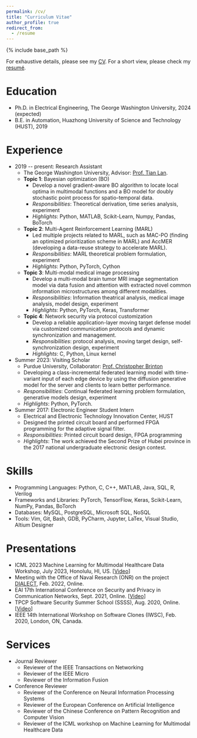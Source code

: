 ```yaml
---
permalink: /cv/
title: "Curriculum Vitae"
author_profile: true
redirect_from:
  - /resume
---
```


{% include base_path %}

For exhaustive details, please see my [CV](http://ysmei97.github.io/files/cv.pdf). For a short view, please check my [resumé](http://ysmei97.github.io/files/resume.pdf).

Education
======
* Ph.D. in Electrical Engineering, The George Washington University, 2024 (expected)
* B.E. in Automation, Huazhong University of Science and Technology (HUST), 2019

Experience
======
* 2019 -- present: Research Assistant
  * The George Washington University, Advisor: [Prof. Tian Lan](https://www2.seas.gwu.edu/~tlan/).
  * **Topic 1**: Bayesian optimization (BO)
    * Develop a novel gradient-aware BO algorithm to locate local optima in multimodal functions and a BO model for doubly stochastic point process for spatio-temporal data.
    * *Responsibilities*: Theoretical derivation, time series analysis, experiment
    * *Highlights*: Python, MATLAB, Scikit-Learn, Numpy, Pandas, BoTorch
  * **Topic 2**: Multi-Agent Reinforcement Learning (MARL)
    * Led multiple projects related to MARL, such as MAC-PO (finding an optimized prioritization scheme in MARL) and AccMER (developing a data-reuse strategy to accelerate MARL).
    * *Responsibilities*: MARL theoretical problem formulation, experiment
    * *Highlights*: Python, PyTorch, Cython
  * **Topic 3**: Multi-modal medical image processing
    * Develop a multi-modal brain tumor MRI image segmentation model via data fusion and attention with extracted novel common information microstructures among different modalities.
    * *Responsibilities*: Information theatrical analysis, medical image analysis, model design, experiment
    * *Highlights*: Python, PyTorch, Keras, Transformer
  * **Topic 4**: Network security via protocol customization
    * Develop a reliable application-layer moving target defense model via customized communication protocols and dynamic synchronization and management.
    * *Responsibilities*: protocol analysis, moving target design, self-synchronization design, experiment
    * *Highlights*: C, Python, Linux kernel
* Summer 2023: Visiting Scholar
  * Purdue University, Collaborator: [Prof. Christopher Brinton](https://www.cbrinton.net/)
  * Developing a class-incremental federated learning model with time-variant input of each edge device by using the diffusion generative model for the server and clients to learn better performance.
  * *Responsibilities*: Continual federated learning problem formulation, generative models design, experiment 
  * *Highlights*: Python, PyTorch.
* Summer 2017: Electronic Engineer Student Intern
  * Electrical and Electronic Technology Innovation Center, HUST
  * Designed the printed circuit board and performed FPGA programming for the adaptive signal filter.
  * *Responsibilities*: Printed circuit board design, FPGA programming
  * *Highlights*: The work achieved the Second Prize of Hubei province in the 2017 national undergraduate electronic design contest.
  
Skills
======
* Programming Languages: Python, C, C++, MATLAB, Java, SQL, R, Verilog
* Frameworks and Libraries: PyTorch, TensorFlow, Keras, Scikit-Learn, NumPy, Pandas, BoTorch
* Databases: MySQL, PostgreSQL, Microsoft SQL, NoSQL
* Tools: Vim, Git, Bash, GDB, PyCharm, Jupyter, LaTex, Visual Studio, Altium Designer

Presentations
======
* ICML 2023 Machine Learning for Multimodal Healthcare Data Workshop, July 2023, Honolulu, HI, US. [[Video](https://icml.cc/virtual/2023/workshop/21474#collapse-sl-27920)]
* Meeting with the Office of Naval Research (ONR) on the project [DIALECT](https://github.com/kailashg26/ONR_Dialect), Feb. 2022, Online.
* EAI 17th International Conference on Security and Privacy in Communication Networks, Sept. 2021, Online. [[Video](https://www.youtube.com/watch?v=Q1kpBd9dO6M)]
* TPCP Software Security Summer School (SSSS), Aug. 2020, Online. [[Video](https://www.cerias.purdue.edu/assets/downloads/ssss20/videos/day05_02.mp4)]
* IEEE 14th International Workshop on Software Clones (IWSC), Feb. 2020, London, ON, Canada.

Services
======
* Journal Reviewer
  * Reviewer of the IEEE Transactions on Networking
  * Reviewer of the IEEE Micro
  * Reviewer of the Information Fusion
* Conference Reviewer
  * Reviewer of the Conference on Neural Information Processing Systems
  * Reviewer of the European Conference on Artificial Intelligence
  * Reviewer of the Chinese Conference on Pattern Recognition and Computer Vision
  * Reviewer of the ICML workshop on Machine Learning for Multimodal Healthcare Data

